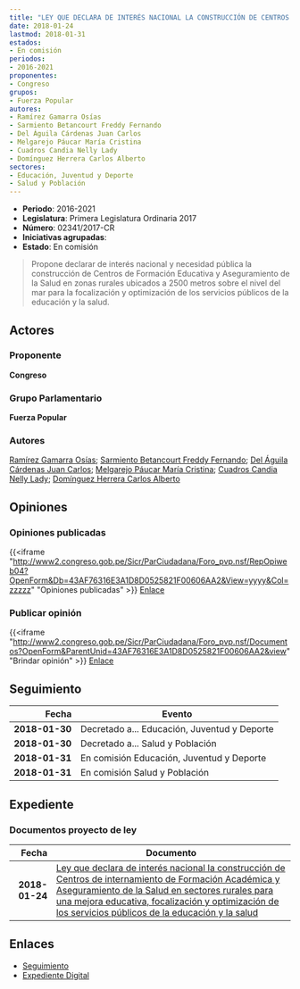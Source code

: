 ```yaml
---
title: "LEY QUE DECLARA DE INTERÉS NACIONAL LA CONSTRUCCIÓN DE CENTROS DE INTERNAMIENTO DE FORMACIÓN ACADÉMICA Y ASEGURAMIENTO DE LA SALUD EN SECTORES RURALES PARA UNA MEJORA EDUCATIVA, FOCALIZACIÓN Y OPTYIMIZACIÓN DE LOS SERVICIOS PÚBLICOS DE LA EDUCACIÓN Y LA SALUD"
date: 2018-01-24
lastmod: 2018-01-31
estados:
- En comisión
periodos:
- 2016-2021
proponentes:
- Congreso
grupos:
- Fuerza Popular
autores:
- Ramírez Gamarra Osías
- Sarmiento Betancourt Freddy Fernando
- Del Águila Cárdenas Juan Carlos
- Melgarejo Páucar María Cristina
- Cuadros Candia Nelly Lady
- Domínguez Herrera Carlos Alberto
sectores:
- Educación, Juventud y Deporte
- Salud y Población
---
```

- **Periodo**: 2016-2021
- **Legislatura**: Primera Legislatura Ordinaria 2017
- **Número**: 02341/2017-CR
- **Iniciativas agrupadas**: 
- **Estado**: En comisión

> Propone declarar de interés nacional y necesidad pública la construcción de Centros de Formación Educativa y Aseguramiento de la Salud en zonas rurales ubicados a 2500 metros sobre el nivel del mar para la focalización y optimización de los servicios públicos de la educación y la salud.


## Actores

### Proponente

**Congreso**

### Grupo Parlamentario

**Fuerza Popular**

### Autores

[Ramírez Gamarra Osías](mailto:mailto:oramirez@congreso.gob.pe); [Sarmiento Betancourt Freddy Fernando](mailto:mailto:fsarmiento@congreso.gob.pe); [Del Águila Cárdenas Juan Carlos](mailto:mailto:jdelaguila@congreso.gob.pe); [Melgarejo Páucar María Cristina](mailto:mailto:mmelgarejo@congreso.gob.pe); [Cuadros Candia Nelly Lady](mailto:mailto:ncuadros@congreso.gob.pe); [Domínguez Herrera Carlos Alberto](mailto:mailto:cdominguez@congreso.gob.pe)

## Opiniones

### Opiniones publicadas

{{<iframe "http://www2.congreso.gob.pe/Sicr/ParCiudadana/Foro_pvp.nsf/RepOpiweb04?OpenForm&Db=43AF76316E3A1D8D0525821F00606AA2&View=yyyy&Col=zzzzz" "Opiniones publicadas" >}}
[Enlace](http://www2.congreso.gob.pe/Sicr/ParCiudadana/Foro_pvp.nsf/RepOpiweb04?OpenForm&Db=43AF76316E3A1D8D0525821F00606AA2&View=yyyy&Col=zzzzz)

### Publicar opinión

{{<iframe "http://www2.congreso.gob.pe/Sicr/ParCiudadana/Foro_pvp.nsf/Documentos?OpenForm&ParentUnid=43AF76316E3A1D8D0525821F00606AA2&view" "Brindar opinión" >}}
[Enlace](http://www2.congreso.gob.pe/Sicr/ParCiudadana/Foro_pvp.nsf/Documentos?OpenForm&ParentUnid=43AF76316E3A1D8D0525821F00606AA2&view)


## Seguimiento

| Fecha | Evento |
|------:|--------|
| **2018-01-30** | Decretado a... Educación, Juventud y Deporte |
| **2018-01-30** | Decretado a... Salud y Población |
| **2018-01-31** | En comisión Educación, Juventud y Deporte |
| **2018-01-31** | En comisión Salud y Población |

## Expediente

### Documentos proyecto de ley

| Fecha | Documento |
|------:|-----------|
| **2018-01-24** | [Ley que declara de interés nacional la construcción de Centros de internamiento de Formación Académica y Aseguramiento de la Salud en sectores rurales para una mejora educativa, focalización y optimización de los servicios públicos de la educación y la salud](http://www.leyes.congreso.gob.pe/Documentos/2016_2021/Proyectos_de_Ley_y_de_Resoluciones_Legislativas/PL02341_20180124.pdf) |

## Enlaces

- [Seguimiento](http://www2.congreso.gob.pe/Sicr/TraDocEstProc/CLProLey2016.nsf/f7fff46988ca05b1052578e100829cc7/605d08a71f79962f0525821f005b11f4?OpenDocument)
- [Expediente Digital](http://www2.congreso.gob.pe/Sicr/TraDocEstProc/CLProLey2016.nsf/f7fff46988ca05b1052578e100829cc7/605d08a71f79962f0525821f005b11f4?OpenDocument&Click=05257FB7005EB655.eb71d0cf91d8294e05256cdf006b5706/$Body/0.1C6C)

